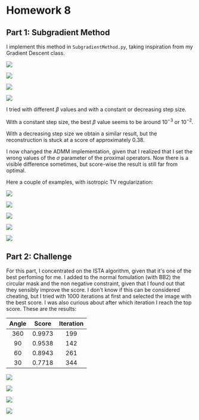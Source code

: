 # Homework 8

## Part 1: Subgradient Method

I implement this method in `SubgradientMethod.py`, taking inspiration from my Gradient Descent class.

![](1_SGM_constant.png)

![](1_SGM_decreasing.png)

![](1_SGM_constant_err.png)

![](1_SGM_decreasing_err.png)

I tried with different $\beta$ values and with a constant or decreasing step size.

With a constant step size, the best $\beta$ value seems to be around $10^{-3}$ or $10^{-2}$.

With a decreasing step size we obtain a similar result, but the reconstruction is stuck at a score of approximately 0.38.

I now changed the ADMM implementation, given that I realized that I set the wrong values of the $\sigma$ parameter of the proximal operators. Now there is a visible difference sometimes, but score-wise the result is still far from optimal.

Here a couple of examples, with isotropic TV regularization:

![](2_tau_1e-02_iso.png)

![](2_tau_1e+00_iso.png)

![](2_tau_1e+02_iso.png)

![](2_tau_1e+04_iso.png)

![](2_tau_1e+06_iso.png)

## Part 2: Challenge

For this part, I concentrated on the ISTA algorithm, given that it's one of the best perfoming for me. I added to the normal fomulation (with BB2) the circular mask and the non negative constraint, given that I found out that they sensibly improve the score. I don't know if this can be considered cheating, but I tried with 1000 iterations at first and selected the image with the best score. I was also curious about after which iteration I reach the top score. These are the results:

| Angle | Score | Iteration |
|:-----:|:-----:|:---------:|
| 360 | 0.9973 | 199 |
| 90  | 0.9538 | 142 |
| 60  | 0.8943 | 261 |
| 30  | 0.7718 | 344 |

![](3_07c_recon_360.png)

![](3_07c_recon_90.png)

![](3_07c_recon_60.png)

![](3_07c_recon_30.png)
